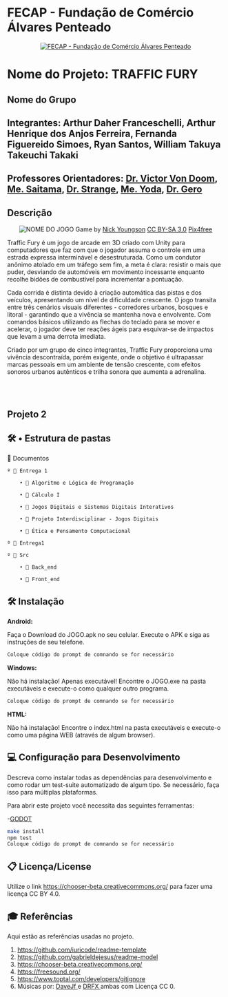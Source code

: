 

# FECAP - Fundação de Comércio Álvares Penteado

<p align="center">
<a href= "https://www.fecap.br/"><img src="https://encrypted-tbn0.gstatic.com/images?q=tbn:ANd9GcRhZPrRa89Kma0ZZogxm0pi-tCn_TLKeHGVxywp-LXAFGR3B1DPouAJYHgKZGV0XTEf4AE&usqp=CAU" alt="FECAP - Fundação de Comércio Álvares Penteado" border="0"></a>
</p>

# Nome do Projeto: TRAFFIC FURY

## Nome do Grupo

## Integrantes: Arthur Daher Franceschelli, Arthur Henrique dos Anjos Ferreira, Fernanda Figuereido Simoes, Ryan Santos, William Takuya Takeuchi Takaki

## Professores Orientadores: <a href="https://www.linkedin.com/in/victorbarq/">Dr. Victor Von Doom</a>, <a href="https://www.linkedin.com/in/victorbarq/">Me. Saitama</a>, <a href="https://www.linkedin.com/in/victorbarq/">Dr. Strange</a>, <a href="https://www.linkedin.com/in/victorbarq/">Me. Yoda</a>, <a href="https://www.linkedin.com/in/victorbarq/">Dr. Gero</a>

## Descrição

<p align="center">
<img src="https://pix4free.org/assets/library/2021-01-20/originals/game.jpg" alt="NOME DO JOGO" border="0">
  Game by <a href="http://www.nyphotographic.com/">Nick Youngson</a> <a rel="license" href="https://creativecommons.org/licenses/by-sa/3.0/">CC BY-SA 3.0</a> <a href="http://pix4free.org/">Pix4free</a>
</p>


Traffic Fury é um jogo de arcade em 3D criado com Unity para computadores que faz com que o jogador assuma o controle em uma estrada expressa interminável e desestruturada. Como um condutor anônimo atolado em um tráfego sem fim, a meta é clara: resistir o mais que puder, desviando de automóveis em movimento incessante enquanto recolhe bidões de combustível para incrementar a pontuação.

Cada corrida é distinta devido à criação automática das pistas e dos veículos, apresentando um nível de dificuldade crescente. O jogo transita entre três cenários visuais diferentes - corredores urbanos, bosques e litoral - garantindo que a vivência se mantenha nova e envolvente. Com comandos básicos utilizando as flechas do teclado para se mover e acelerar, o jogador deve ter reações ágeis para esquivar-se de impactos que levam a uma derrota imediata.

Criado por um grupo de cinco integrantes, Traffic Fury proporciona uma vivência descontraída, porém exigente, onde o objetivo é ultrapassar marcas pessoais em um ambiente de tensão crescente, com efeitos sonoros urbanos autênticos e trilha sonora que aumenta a adrenalina.

<br><br>


## Projeto 2
## 🛠 • Estrutura de pastas

📁 Documentos

    º 📁 Entrega 1

        • 📁 Algoritmo e Lógica de Programação

        • 📁 Cálculo I

        • 📁 Jogos Digitais e Sistemas Digitais Interativos

        • 📁 Projeto Interdisciplinar - Jogos Digitais

        • 📁 Ética e Pensamento Computacional

    º 📁 Entrega1

    º 📂 Src

        • 📂 Back_end

        • 📂 Front_end





## 🛠 Instalação

<b>Android:</b>

Faça o Download do JOGO.apk no seu celular.
Execute o APK e siga as instruções de seu telefone.

```sh
Coloque código do prompt de comnando se for necessário
```

<b>Windows:</b>

Não há instalação! Apenas executável!
Encontre o JOGO.exe na pasta executáveis e execute-o como qualquer outro programa.

```sh
Coloque código do prompt de comnando se for necessário
```

<b>HTML:</b>

Não há instalação!
Encontre o index.html na pasta executáveis e execute-o como uma página WEB (através de algum browser).

## 💻 Configuração para Desenvolvimento

Descreva como instalar todas as dependências para desenvolvimento e como rodar um test-suite automatizado de algum tipo. Se necessário, faça isso para múltiplas plataformas.

Para abrir este projeto você necessita das seguintes ferramentas:

-<a href="https://godotengine.org/download">GODOT</a>

```sh
make install
npm test
Coloque código do prompt de comnando se for necessário
```

## 📋 Licença/License
Utilize o link <https://chooser-beta.creativecommons.org/> para fazer uma licença CC BY 4.0.

## 🎓 Referências

Aqui estão as referências usadas no projeto.

1. <https://github.com/iuricode/readme-template>
2. <https://github.com/gabrieldejesus/readme-model>
3. <https://chooser-beta.creativecommons.org/>
4. <https://freesound.org/>
5. <https://www.toptal.com/developers/gitignore>
6. Músicas por: <a href="https://freesound.org/people/DaveJf/sounds/616544/"> DaveJf </a> e <a href="https://freesound.org/people/DRFX/sounds/338986/"> DRFX </a> ambas com Licença CC 0.
